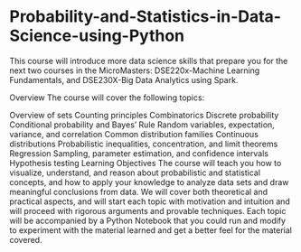 # Probability-and-Statistics-in-Data-Science-using-Python

This course will introduce more data science skills that prepare you for the next two courses in the MicroMasters: DSE220x-Machine Learning Fundamentals, and DSE230X-Big Data Analytics using Spark.

Overview
The course will cover the following topics:

Overview of sets
Counting principles
Combinatorics 
Discrete probability
Conditional probability and Bayes’ Rule
Random variables, expectation, variance, and correlation
Common distribution families
Continuous distributions
Probabilistic inequalities, concentration, and limit theorems
Regression
Sampling, parameter estimation, and confidence intervals
Hypothesis testing
Learning Objectives 
The course will teach you how to visualize, understand, and reason about probabilistic and statistical concepts, and how to apply your knowledge to analyze data sets and draw meaningful conclusions from data. We will cover both theoretical and practical aspects, and will start each topic with motivation and intuition and will proceed with rigorous arguments and provable techniques. Each topic will be accompanied by a Python Notebook that you could run and modify to experiment with the material learned and get a better feel for the material covered.
